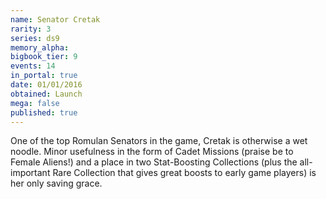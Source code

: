 ```yaml
---
name: Senator Cretak
rarity: 3
series: ds9
memory_alpha:
bigbook_tier: 9
events: 14
in_portal: true
date: 01/01/2016
obtained: Launch
mega: false
published: true
---
```


One of the top Romulan Senators in the game, Cretak is otherwise a wet noodle. Minor usefulness in the form of Cadet Missions (praise be to Female Aliens!) and a place in two Stat-Boosting Collections (plus the all-important Rare Collection that gives great boosts to early game players) is her only saving grace.
